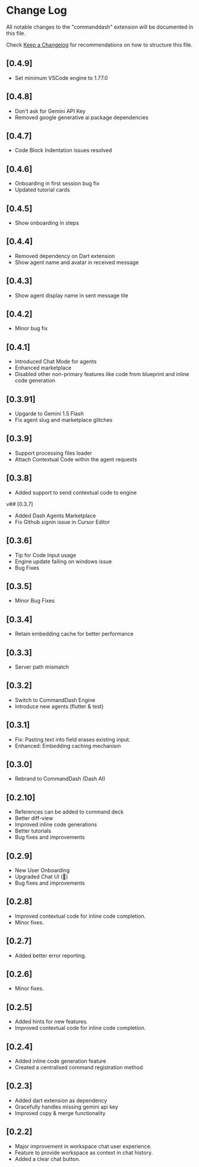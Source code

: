 # Change Log

All notable changes to the "commanddash" extension will be documented in this file.

Check [Keep a Changelog](http://keepachangelog.com/) for recommendations on how to structure this file.

## [0.4.9]
- Set minimum VSCode engine to 1.77.0

## [0.4.8]
- Don't ask for Gemini API Key
- Removed google generative ai package dependencies

## [0.4.7]
- Code Block Indentation issues resolved

## [0.4.6]
- Onboarding in first session bug fix 
- Updated tutorial cards

## [0.4.5]
- Show onboarding in steps

## [0.4.4]
- Removed dependency on Dart extension
- Show agent name and avatar in received message

## [0.4.3]
- Show agent display name in sent message tile

## [0.4.2]
- Minor bug fix

## [0.4.1]
- Introduced Chat Mode for agents
- Enhanced marketplace
- Disabled other non-primary features like code from blueprint and inline code generation

## [0.3.91]
- Upgarde to Gemini 1.5 Flash
- Fix agent slug and marketplace glitches

## [0.3.9]
- Support processing files loader
- Attach Contextual Code within the agent requests

## [0.3.8]
- Added support to send contextual code to engine

v## [0.3.7]
- Added Dash Agents Marketplace
- Fix Github signin issue in Cursor Editor

## [0.3.6]
- Tip for Code Input usage
- Engine update failing on windows issue
- Bug Fixes

## [0.3.5]

- Minor Bug Fixes

## [0.3.4]

- Retain embedding cache for better performance

## [0.3.3]

- Server path mismatch

## [0.3.2]

- Switch to CommandDash Engine
- Introduce new agents (flutter & test)

## [0.3.1]

- Fix: Pasting text into field erases existing input.
- Enhanced: Embedding caching mechanism

## [0.3.0]

- Rebrand to CommandDash (Dash AI)

## [0.2.10]

- References can be added to command deck
- Better diff-view
- Improved inline code generations
- Better tutorials
- Bug fixes and improvements

## [0.2.9]

- New User Onboarding
- Upgraded Chat UI (💙)
- Bug fixes and improvements

## [0.2.8]

- Improved contextual code for inline code completion.
- Minor fixes.

## [0.2.7]

- Added better error reporting.

## [0.2.6]

- Minor fixes.

## [0.2.5]

- Added hints for new features.
- Improved contextual code for inline code completion.

## [0.2.4]

- Added inline code generation feature
- Created a centralised command registration method

## [0.2.3]

- Added dart extension as dependency
- Gracefully handles missing gemini api key
- Improved copy & merge functionality

## [0.2.2]

- Major improvement in workspace chat user experience.
- Feature to provide workspace as context in chat history.
- Added a clear chat button.